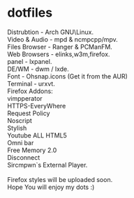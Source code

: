 # dotfiles
Distrubtion - Arch GNU\Linux.<br>
Video & Audio - mpd & ncmpcpp/mpv.<br>
Files Browser - Ranger & PCManFM.<br>
Web Browsers - elinks,w3m,firefox.<br>
panel - lxpanel.<br>
DE/WM - dwm / lxde.<br>
Font - Ohsnap.icons (Get it from the AUR)<br>
Terminal - urxvt.<br>
Firefox Addons:<br>
  vimpperator<br>
  HTTPS-EveryWhere<br>
  Request Policy<br>
  Noscript<br>
  Stylish<br>
  Youtube ALL HTML5<br>
  Omni bar<br>
  Free Memory 2.0<br>
  Disconnect<br>
  Sircmpwn`s External Player.<br>
<br>
Firefox styles will be uploaded soon.<br>
Hope You will enjoy my dots :)<br>
